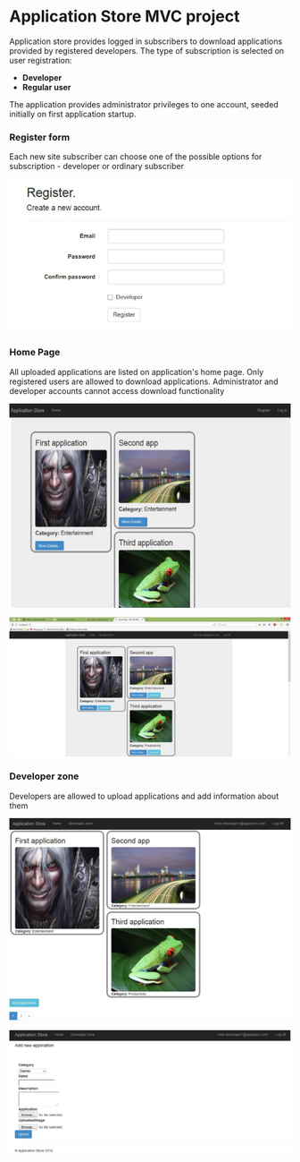 # Application Store MVC project

Application store provides logged in subscribers to download applications provided by registered developers.
The type of subscription is selected on user registration:

- __Developer__
- __Regular user__

The application provides administrator privileges to one account, seeded initially on first application startup.

### Register form

Each new site subscriber can choose one of the possible options for subscription - developer or ordinary subscriber

![Alt text](./DocumentationFiles/RegisterForm.jpg?raw=true "Home page") 

### Home Page

All uploaded applications are listed on application's home page. Only registered users are allowed to download applications. Administrator and developer accounts cannot access download functionality

![Alt text](./DocumentationFiles/HomePageNotLogged.jpg?raw=true "Home page") 

![Alt text](./DocumentationFiles/HomePageLogged.jpg?raw=true "Account Home page") 

### Developer zone

Developers are allowed to upload applications and add information about them

![Alt text](./DocumentationFiles/DeveloperAccount.jpg?raw=true "Developer account")

![Alt text](./DocumentationFiles/AddApplication.jpg?raw=true "Developer account")

